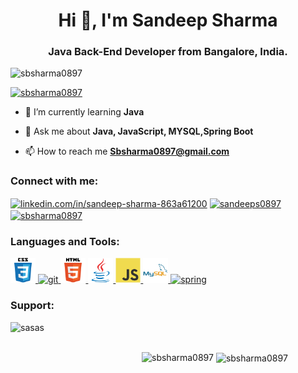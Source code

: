 <h1 align="center">Hi 👋, I'm Sandeep Sharma</h1>
<h3 align="center">Java Back-End Developer from Bangalore, India.</h3>

<p align="left"> <img src="https://komarev.com/ghpvc/?username=sbsharma0897&label=Profile%20views&color=0e75b6&style=flat" alt="sbsharma0897" /> </p>

<p align="left"> <a href="https://github.com/ryo-ma/github-profile-trophy"><img src="https://github-profile-trophy.vercel.app/?username=sbsharma0897" alt="sbsharma0897" /></a> </p>

- 🌱 I’m currently learning **Java**

- 💬 Ask me about **Java, JavaScript, MYSQL,Spring Boot**

- 📫 How to reach me **Sbsharma0897@gmail.com**

<h3 align="left">Connect with me:</h3>
<p align="left">
<a href="https://linkedin.com/in/linkedin.com/in/sandeep-sharma-863a61200" target="blank"><img align="center" src="https://raw.githubusercontent.com/rahuldkjain/github-profile-readme-generator/master/src/images/icons/Social/linked-in-alt.svg" alt="linkedin.com/in/sandeep-sharma-863a61200" height="30" width="40" /></a>
<a href="https://www.leetcode.com/sandeeps0897" target="blank"><img align="center" src="https://raw.githubusercontent.com/rahuldkjain/github-profile-readme-generator/master/src/images/icons/Social/leet-code.svg" alt="sandeeps0897" height="30" width="40" /></a>
<a href="https://auth.geeksforgeeks.org/user/sbsharma0897" target="blank"><img align="center" src="https://raw.githubusercontent.com/rahuldkjain/github-profile-readme-generator/master/src/images/icons/Social/geeks-for-geeks.svg" alt="sbsharma0897" height="30" width="40" /></a>
</p>

<h3 align="left">Languages and Tools:</h3>
<p align="left"> <a href="https://www.w3schools.com/css/" target="_blank" rel="noreferrer"> <img src="https://raw.githubusercontent.com/devicons/devicon/master/icons/css3/css3-original-wordmark.svg" alt="css3" width="40" height="40"/> </a> <a href="https://git-scm.com/" target="_blank" rel="noreferrer"> <img src="https://www.vectorlogo.zone/logos/git-scm/git-scm-icon.svg" alt="git" width="40" height="40"/> </a> <a href="https://www.w3.org/html/" target="_blank" rel="noreferrer"> <img src="https://raw.githubusercontent.com/devicons/devicon/master/icons/html5/html5-original-wordmark.svg" alt="html5" width="40" height="40"/> </a> <a href="https://www.java.com" target="_blank" rel="noreferrer"> <img src="https://raw.githubusercontent.com/devicons/devicon/master/icons/java/java-original.svg" alt="java" width="40" height="40"/> </a> <a href="https://developer.mozilla.org/en-US/docs/Web/JavaScript" target="_blank" rel="noreferrer"> <img src="https://raw.githubusercontent.com/devicons/devicon/master/icons/javascript/javascript-original.svg" alt="javascript" width="40" height="40"/> </a> <a href="https://www.mysql.com/" target="_blank" rel="noreferrer"> <img src="https://raw.githubusercontent.com/devicons/devicon/master/icons/mysql/mysql-original-wordmark.svg" alt="mysql" width="40" height="40"/> </a> <a href="https://spring.io/" target="_blank" rel="noreferrer"> <img src="https://www.vectorlogo.zone/logos/springio/springio-icon.svg" alt="spring" width="40" height="40"/> </a> </p>

<h3 align="left">Support:</h3>
<p><a href="https://www.buymeacoffee.com/sasas"> <img align="left" src="https://cdn.buymeacoffee.com/buttons/v2/default-yellow.png" height="50" width="210" alt="sasas" /></a></p><br><br>

<p><img align="left" src="https://github-readme-stats.vercel.app/api/top-langs?username=sbsharma0897&show_icons=true&locale=en&layout=compact" alt="sbsharma0897" /></p>

<p>&nbsp;<img align="center" src="https://github-readme-stats.vercel.app/api?username=sbsharma0897&show_icons=true&locale=en" alt="sbsharma0897" /></p>
